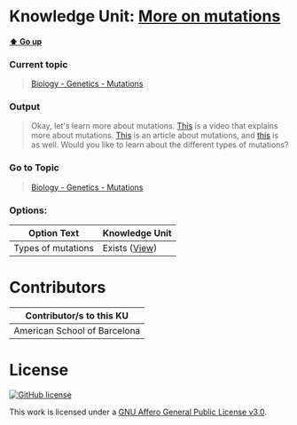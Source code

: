 # Knowledge Unit: [More on mutations](../../knowledge_units/biology-genetics-mutations/more-on-mutations.md)

#### [:arrow_up: Go up](../../topics/biology-genetics-mutations.md)
### Current topic
> [Biology - Genetics - Mutations](../../topics/biology-genetics-mutations.md)
### Output
> Okay, let&#039;s learn more about mutations. [This](https://www.youtube.com/embed/vl6Vlf2thvI ) is a video that explains more about mutations. [This](https://www.nature.com/scitable/topicpage/genetic-mutation-1127/) is an article about mutations, and [this](https://www.nature.com/scitable/definition/mutation-8/) is as well. Would you like to learn about the different types of mutations?
### Go to Topic
> [Biology - Genetics - Mutations](../../topics/biology-genetics-mutations.md)

### Options: 

| Option Text | Knowledge Unit |
| - | - |  
| Types of mutations  |  Exists ([View](../../knowledge_units/biology-genetics-mutations/types-of-mutations.md))  | 

# Contributors

| Contributor/s to this KU |
| - | 
| American School of Barcelona |

# License
[![GitHub license](https://img.shields.io/github/license/inbrainz/cerebro)](https://github.com/inbrainz/cerebro/blob/master/LICENSE)

This work is licensed under a [GNU Affero General Public License v3.0](https://www.gnu.org/licenses/agpl-3.0.txt).